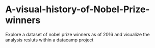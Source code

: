 # A-visual-history-of-Nobel-Prize-winners
Explore a dataset of nobel prize winners as of 2016 and visualize the analysis resluts within a datacamp project

